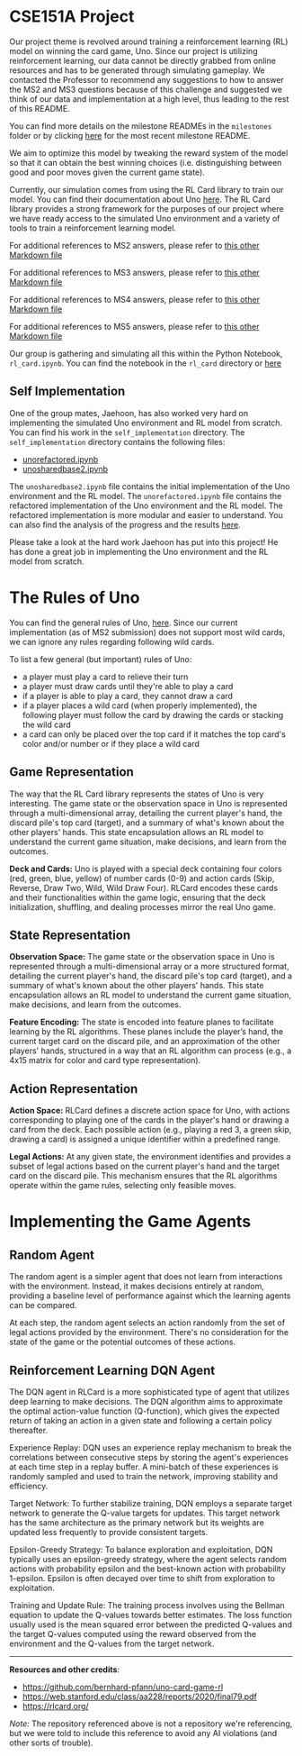 # CSE151A Project
Our project theme is revolved around training a reinforcement learning (RL) model on winning the card game, Uno. Since our project is utilizing reinforcement learning, our data cannot be directly grabbed from online resources and has to be generated through simulating gameplay. We contacted the Professor to recommend any suggestions to how to answer the MS2 and MS3 questions because of this challenge and suggested we think of our data and implementation at a high level, thus leading to the rest of this README.

You can find more details on the milestone READMEs in the `milestones` folder or by clicking [here](https://github.com/nicholaslambs/cse151a_project/blob/main/milestones/ms5/README.md) for the most recent milestone README.

We aim to optimize this model by tweaking the reward system of the model so that it can obtain the best winning choices (i.e. distinguishing between good and poor moves given the current game state).

Currently, our simulation comes from using the RL Card library to train our model. You can find their documentation about Uno [here](https://rlcard.org/games.html#uno). The RL Card library provides a strong framework for the purposes of our project where we have ready access to the simulated Uno environment and a variety of tools to train a reinforcement learning model.

For additional references to MS2 answers, please refer to [this other Markdown file](https://github.com/nicholaslambs/cse151a_project/blob/main/milestones/ms2/README.md)

For additional references to MS3 answers, please refer to [this other Markdown file](https://github.com/nicholaslambs/cse151a_project/blob/main/milestones/ms3/README.md)

For additional references to MS4 answers, please refer to [this other Markdown file](https://github.com/nicholaslambs/cse151a_project/blob/main/milestones/ms4/README.md)

For additional references to MS5 answers, please refer to [this other Markdown file](https://github.com/nicholaslambs/cse151a_project/blob/main/milestones/ms5/README.md)

Our group is gathering and simulating all this within the Python Notebook, `rl_card.ipynb`. You can find the notebook in the `rl_card` directory or [here](https://github.com/nicholaslambs/cse151a_project/blob/main/rl_card/rl_card.ipynb)

## Self Implementation

One of the group mates, Jaehoon, has also worked very hard on implementing the simulated Uno environment and RL model from scratch. You can find his work in the `self_implementation` directory. The `self_implementation` directory contains the following files:
- [unorefactored.ipynb](./self_implementation/unorefactored.ipynb)
- [unosharedbase2.ipynb](./self_implementation/unosharedbase2.ipynb)

The `unosharedbase2.ipynb` file contains the initial implementation of the Uno environment and the RL model. The `unorefactored.ipynb` file contains the refactored implementation of the Uno environment and the RL model. The refactored implementation is more modular and easier to understand. You can also find the analysis of the progress and the results [here](./self_implementation/analysis.pdf).

Please take a look at the hard work Jaehoon has put into this project! He has done a great job in implementing the Uno environment and the RL model from scratch.

# The Rules of Uno
You can find the general rules of Uno, [here](https://en.wikipedia.org/wiki/Uno_(card_game)). Since our current implementation (as of MS2 submission) does not support most wild cards, we can ignore any rules regarding following wild cards.

To list a few general (but important) rules of Uno:
- a player must play a card to relieve their turn
- a player must draw cards until they're able to play a card
- if a player is able to play a card, they cannot draw a card
- if a player places a wild card (when properly implemented), the following player must follow the card by drawing the cards or stacking the wild card
- a card can only be placed over the top card if it matches the top card's color and/or number or if they place a wild card

## Game Representation
The way that the RL Card library represents the states of Uno is very interesting. The game state or the observation space in Uno is represented through a multi-dimensional array, detailing the current player's hand, the discard pile's top card (target), and a summary of what's known about the other players' hands. This state encapsulation allows an RL model to understand the current game situation, make decisions, and learn from the outcomes.

**Deck and Cards:** Uno is played with a special deck containing four colors (red, green, blue, yellow) of number cards (0-9) and action cards (Skip, Reverse, Draw Two, Wild, Wild Draw Four). RLCard encodes these cards and their functionalities within the game logic, ensuring that the deck initialization, shuffling, and dealing processes mirror the real Uno game.

## State Representation
**Observation Space:** The game state or the observation space in Uno is represented through a multi-dimensional array or a more structured format, detailing the current player's hand, the discard pile's top card (target), and a summary of what's known about the other players' hands. This state encapsulation allows an RL model to understand the current game situation, make decisions, and learn from the outcomes.

**Feature Encoding:** The state is encoded into feature planes to facilitate learning by the RL algorithms. These planes include the player’s hand, the current target card on the discard pile, and an approximation of the other players' hands, structured in a way that an RL algorithm can process (e.g., a 4x15 matrix for color and card type representation).

## Action Representation
**Action Space:** RLCard defines a discrete action space for Uno, with actions corresponding to playing one of the cards in the player's hand or drawing a card from the deck. Each possible action (e.g., playing a red 3, a green skip, drawing a card) is assigned a unique identifier within a predefined range.

**Legal Actions:** At any given state, the environment identifies and provides a subset of legal actions based on the current player's hand and the target card on the discard pile. This mechanism ensures that the RL algorithms operate within the game rules, selecting only feasible moves.

# Implementing the Game Agents
## Random Agent
The random agent is a simpler agent that does not learn from interactions with the environment. Instead, it makes decisions entirely at random, providing a baseline level of performance against which the learning agents can be compared.

At each step, the random agent selects an action randomly from the set of legal actions provided by the environment. There's no consideration for the state of the game or the potential outcomes of these actions.

## Reinforcement Learning DQN Agent
The DQN agent in RLCard is a more sophisticated type of agent that utilizes deep learning to make decisions. The DQN algorithm aims to approximate the optimal action-value function (Q-function), which gives the expected return of taking an action in a given state and following a certain policy thereafter.

Experience Replay: DQN uses an experience replay mechanism to break the correlations between consecutive steps by storing the agent's experiences at each time step in a replay buffer. A mini-batch of these experiences is randomly sampled and used to train the network, improving stability and efficiency.

Target Network: To further stabilize training, DQN employs a separate target network to generate the Q-value targets for updates. This target network has the same architecture as the primary network but its weights are updated less frequently to provide consistent targets.

Epsilon-Greedy Strategy: To balance exploration and exploitation, DQN typically uses an epsilon-greedy strategy, where the agent selects random actions with probability epsilon and the best-known action with probability 1-epsilon. Epsilon is often decayed over time to shift from exploration to exploitation.

Training and Update Rule: The training process involves using the Bellman equation to update the Q-values towards better estimates. The loss function usually used is the mean squared error between the predicted Q-values and the target Q-values computed using the reward observed from the environment and the Q-values from the target network.

---
**Resources and other credits**:
- https://github.com/bernhard-pfann/uno-card-game-rl
- https://web.stanford.edu/class/aa228/reports/2020/final79.pdf
- https://rlcard.org/

*Note:* The repository referenced above is not a repository we're referencing, but we were told to include this reference to avoid any AI violations (and other sorts of trouble).
